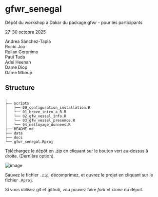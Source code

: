 # gfwr_senegal
Dépôt du workshop à Dakar du package gfwr - pour les participants

27-30 octobre 2025

Andrea Sánchez-Tapia  
Rocío Joo  
Rollan Geronimo  
Paul Tuda  
Adel Heenan  
Dame Diop  
Dame Mboup  

## Structure


```
.
├── scripts
│   ├── 00_configuration_installation.R
│   └── 01_breve_intro_a_R.R
│   └── 02_gfw_vessel_info.R
│   └── 03_gfw_vessel_presence.R
│   └── 04_nettoyage_donnees.R
├── README.md
├── data
├── docs
└── gfwr_senegal.Rproj
```

Téléchargez le dépôt en .zip en cliquant sur le bouton vert au-dessus à droite.  (Dernière option). 

![image](https://github.com/user-attachments/assets/c971dca9-f416-410c-942b-4b0c07a40ee9)

Sauvez le fichier `.zip`, décomprimez, et ouvrez le projet en cliquant sur le fichier `.Rproj`.



Si vous utilisez git et github, vou pouvez faire _fork_ et _clone_ du dépot. 

